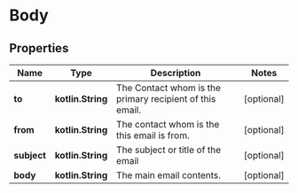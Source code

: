 
# Body

## Properties
Name | Type | Description | Notes
------------ | ------------- | ------------- | -------------
**to** | **kotlin.String** | The Contact whom is the primary recipient of this email. |  [optional]
**from** | **kotlin.String** | The contact whom is the this email is from. |  [optional]
**subject** | **kotlin.String** | The subject or title of the email |  [optional]
**body** | **kotlin.String** | The main email contents. |  [optional]



